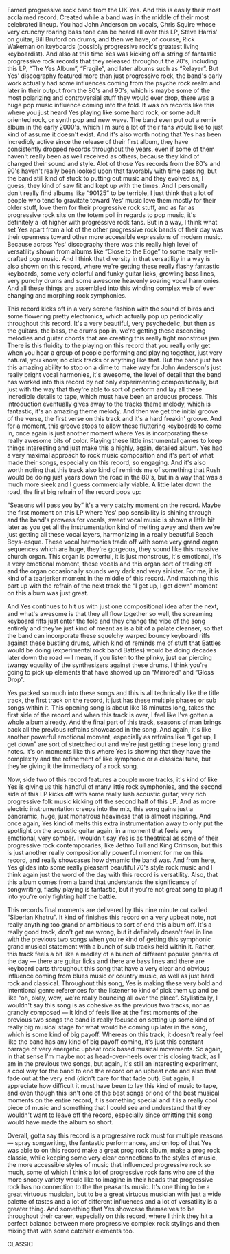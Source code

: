 Famed progressive rock band from the UK Yes. And this is easily their most acclaimed record. Created while a band was in the middle of their most celebrated lineup. You had John Anderson on vocals, Chris Squire whose very crunchy roaring bass tone can be heard all over this LP, Steve Harris' on guitar, Bill Bruford on drums, and then we have, of course, Rick Wakeman on keyboards (possibly progressive rock's greatest living keyboardist). And also at this time Yes was kicking off a string of fantastic progressive rock records that they released throughout the 70's, including this LP, “The Yes Album”, “Fragile”, and later albums such as “Relayer”. But Yes' discography featured more than just progressive rock, the band's early work actually had some influences coming from the psyche rock realm and later in their output from the 80's and 90's, which is maybe some of the most polarizing and controversial stuff they would ever drop, there was a huge pop music influence coming into the fold. It was on records like this where you just heard Yes playing like some hard rock, or some adult oriented rock, or synth pop and new wave. The band even put out a remix album in the early 2000's, which I'm sure a lot of their fans would like to just kind of assume it doesn't exist. And it's also worth noting that Yes has been incredibly active since the release of their first album, they have consistently dropped records throughout the years, even if some of them haven't really been as well received as others, because they kind of changed their sound and style. Alot of those Yes records from the 80's and 90's haven't really been looked upon that favorably with time passing, but the band still kind of stuck to putting out music and they evolved as, I guess, they kind of saw fit and kept up with the times. And I personally don't really find albums like “90125” to be terrible, I just think that a lot of people who tend to gravitate toward Yes' music love them mostly for their older stuff, love them for their progressive rock stuff, and as far as progressive rock sits on the totem poll in regards to pop music, it's definitely a lot higher with progressive rock fans. But in a way, I think what set Yes apart from a lot of the other progressive rock bands of their day was their openness toward other more accessible expressions of modern music. Because across Yes' discography there was this really high level of versatility shown from albums like “Close to the Edge” to some really well-crafted pop music. And I think that diversity in that versatility in a way is also shown on this record, where we're getting these really flashy fantastic keyboards, some very colorful and funky guitar licks, growling bass lines, very punchy drums and some awesome heavenly soaring vocal harmonies. And all these things are assembled into this winding complex web of ever changing and morphing rock symphonies.

This record kicks off in a very serene fashion with the sound of birds and some flowering pretty electronics, which actually pop up periodically throughout this record. It's a very beautiful, very psychedelic, but then as the guitars, the bass, the drums pop in, we're getting these ascending melodies and guitar chords that are creating this really tight monstrous jam. There is this fluidity to the playing on this record that you really only get when you hear a group of people performing and playing together, just very natural, you know, no click tracks or anything like that. But the band just has this amazing ability to stop on a dime to make way for John Anderson's just really bright vocal harmonies, it's awesome, the level of detail that the band has worked into this record by not only experimenting compositionally, but just with the way that they're able to sort of perform and lay all these incredible details to tape, which must have been an arduous process. This introduction eventually gives away to the tracks theme melody, which is fantastic, it's an amazing theme melody. And then we get the initial groove of the verse, the first verse on this track and it's a hard freakin' groove. And for a moment, this groove stops to allow these fluttering keyboards to come in, once again is just another moment where Yes is incorporating these really awesome bits of color. Playing these little instrumental games to keep things interesting and just make this a highly, again, detailed album. Yes had a very maximal approach to rock music composition and it's part of what made their songs, especially on this record, so engaging. And it's also worth noting that this track also kind of reminds me of something that Rush would be doing just years down the road in the 80's, but in a way that was a much more sleek and I guess commercially viable. A little later down the road, the first big refrain of the record pops up:

“Seasons will pass you by”
it's a very catchy moment on the record. Maybe the first moment on this LP where Yes' pop sensibility is shining through and the band's prowess for vocals, sweet vocal music is shown a little bit later as you get all the instrumentation kind of melting away and then we're just getting all these vocal layers, harmonizing in a really beautiful Beach Boys-esque. These vocal harmonies trade off with some very grand organ sequences which are huge, they're gorgeous, they sound like this massive church organ. This organ is powerful, it is just monstrous, it's emotional, it's a very emotional moment, these vocals and this organ sort of trading off and the organ occasionally sounds very dark and very sinister. For me, it is kind of a tearjerker moment in the middle of this record. And matching this part up with the refrain of the next track the “I get up, I get down” moment on this album was just great.

And Yes continues to hit us with just one compositional idea after the next, and what's awesome is that they all flow together so well, the screaming keyboard riffs just enter the fold and they change the vibe of the song entirely and they're just kind of meant as is a bit of a palate cleanser, so that the band can incorporate these squelchy warped bouncy keyboard riffs against these bustling drums, which kind of reminds me of stuff that Battles would be doing (experimental rock band Battles) would be doing decades later down the road — I mean, if you listen to the plinky, just ear piercing twangy equality of the synthesizers against these drums, I think you're going to pick up elements that have showed up on “Mirrored” and “Gloss Drop”.

Yes packed so much into these songs and this is all technically like the title track, the first track on the record, it just has these multiple phases or sub songs within it. This opening song is about like 18 minutes long, takes the first side of the record and when this track is over, I feel like I've gotten a whole album already. And the final part of this track, seasons of man brings back all the previous refrains showcased in the song. And again, it's like another powerful emotional moment, especially as refrains like “I get up, I get down” are sort of stretched out and we're just getting these long grand notes. It's on moments like this where Yes is showing that they have the complexity and the refinement of like symphonic or a classical tune, but they're giving it the immediacy of a rock song.

Now, side two of this record features a couple more tracks, it's kind of like Yes is giving us this handful of many little rock symphonies, and the second side of this LP kicks off with some really lush acoustic guitar, very rich progressive folk music kicking off the second half of this LP. And as more electric instrumentation creeps into the mix, this song gains just a panoramic, huge, just monstrous heaviness that is almost inspiring. And once again, Yes kind of melts this extra instrumentation away to only put the spotlight on the acoustic guitar again, in a moment that feels very emotional, very somber. I wouldn't say Yes is as theatrical as some of their progressive rock contemporaries, like Jethro Tull and King Crimson, but this is just another really compositionally powerful moment for me on this record, and really showcases how dynamic the band was. And from here, Yes glides into some really pleasant beautiful 70's style rock music and I think again just the word of the day with this record is versatility. Also, that this album comes from a band that understands the significance of songwriting, flashy playing is fantastic, but if you're not great song to plug it into you're only fighting half the battle.

This records final moments are delivered by this nine minute cut called “Siberian Khatru”. It kind of finishes this record on a very upbeat note, not really anything too grand or ambitious to sort of end this album off. It's a really good track, don't get me wrong, but it definitely doesn't feel in line with the previous two songs when you're kind of getting this symphonic grand musical statement with a bunch of sub tracks held within it. Rather, this track feels a bit like a medley of a bunch of different popular genres of the day — there are guitar licks and there are bass lines and there are keyboard parts throughout this song that have a very clear and obvious influence coming from blues music or country music, as well as just hard rock and classical. Throughout this song, Yes is making these very bold and intentional genre references for the listener to kind of pick them up and be like “oh, okay, wow, we're really bouncing all over the place”. Stylistically, I wouldn't say this song is as cohesive as the previous two tracks, nor as grandly composed — it kind of feels like at the first moments of the previous two songs the band is really focused on setting up some kind of really big musical stage for what would be coming up later in the song, which is some kind of big payoff. Whereas on this track, it doesn't really feel like the band has any kind of big payoff coming, it's just this constant barrage of very energetic upbeat rock based musical movements. So again, in that sense I'm maybe not as head-over-heels over this closing track, as I am in the previous two songs, but again, it's still an interesting experiment, a cool way for the band to end the record on an upbeat note and also that fade out at the very end (didn't care for that fade out). But again, I appreciate how difficult it must have been to lay this kind of music to tape, and even though this isn't one of the best songs or one of the best musical moments on the entire record, it is something special and it is a really cool piece of music and something that I could see and understand that they wouldn't want to leave off the record, especially since omitting this song would have made the album so short.

Overall, gotta say this record is a progressive rock must for multiple reasons — spray songwriting, the fantastic performances, and on top of that Yes was able to on this record make a great prog rock album, make a prog rock classic, while keeping some very clear connections to the styles of music, the more accessible styles of music that influenced progressive rock so much, some of which I think a lot of progressive rock fans who are of the more snooty variety would like to imagine in their heads that progressive rock has no connection to the the peasants music. It's one thing to be a great virtuous musician, but to be a great virtuous musician with just a wide palette of tastes and a lot of different influences and a lot of versatility is a greater thing. And something that Yes showcase themselves to be throughout their career, especially on this record, where I think they hit a perfect balance between more progressive complex rock stylings and then mixing that with some catchier elements too.

CLASSIC
